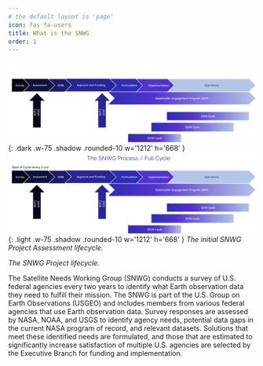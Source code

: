```yaml
---
# the default layout is 'page'
icon: fas fa-users
title: What is the SNWG
order: 1
---
```


![dark mode only](assets/DarkModeSNWGCycleGraphic.png){: .dark .w-75 .shadow .rounded-10 w='1212' h='668' }
![light mode only](assets/LightModeSNWGCycleGraphic.png){: .light .w-75 .shadow .rounded-10 w='1212' h='668' }
_The initial SNWG Project Assessment lifecycle._

_The SNWG Project lifecycle._

The Satellite Needs Working Group (SNWG) conducts a survey of U.S. federal agencies every two years to identify what Earth observation data they need to fulfill their mission. The SNWG is part of the U.S. Group on Earth Observations (USGEO) and includes members from various federal agencies that use Earth observation data. Survey responses are assessed by NASA, NOAA, and USGS to identify agency needs, potential data gaps in the current NASA program of record, and relevant datasets. Solutions that meet these identified needs are formulated, and those that are estimated to significantly increase satisfaction of multiple U.S. agencies are selected by the Executive Branch for funding and implementation.


